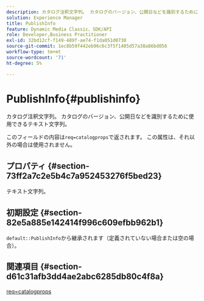 ```yaml
---
description: カタログ注釈文字列。 カタログのバージョン、公開日などを識別するために使用できるテキスト文字列。
solution: Experience Manager
title: PublishInfo
feature: Dynamic Media Classic、SDK/API
role: Developer,Business Practitioner
exl-id: 32bd12cf-f149-489f-ae74-f1da051d0730
source-git-commit: 1ec8b59f442eb96c6c3f5f1405d57a38a86bd056
workflow-type: tm+mt
source-wordcount: '71'
ht-degree: 5%

---
```


# PublishInfo{#publishinfo}

カタログ注釈文字列。 カタログのバージョン、公開日などを識別するために使用できるテキスト文字列。

このフィールドの内容は`req=catalogprops`で返されます。 この属性は、それ以外の場合は使用されません。

## プロパティ {#section-73ff2a7c2e5b4c7a952453276f5bed23}

テキスト文字列。

## 初期設定 {#section-82e5a885e142414f996c609efbb962b1}

`default::PublishInfo`から継承されます（定義されていない場合または空の場合）。

## 関連項目 {#section-d61c31afb3dd4ae2abc6285db80c4f8a}

[req=catalogprops](../../../../../is-api/http-ref/image-serving-api-ref/c-http-protocol-reference/c-command-reference/r-req/r-catalogprops.md#reference-d7f7438291dd44a1afb6963155625426)
